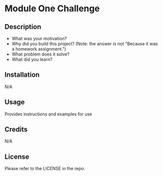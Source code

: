 # Module One Challenge

## Description
- What was your motivation?
- Why did you build this project? (Note: the answer is not "Because it was a homework assignment.")
- What problem does it solve?
- What did you learn?

## Installation
N/A

## Usage
Provides instructions and examples for use

## Credits
N/A

## License
Please refer to the LICENSE in the repo.
